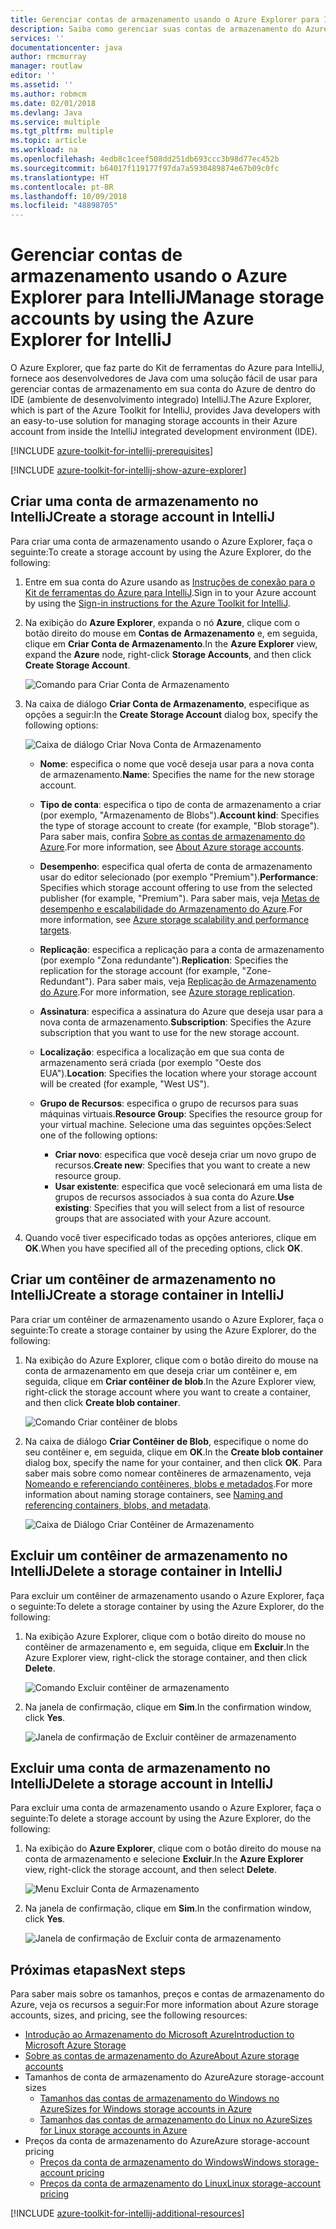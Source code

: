 ```yaml
---
title: Gerenciar contas de armazenamento usando o Azure Explorer para IntelliJ
description: Saiba como gerenciar suas contas de armazenamento do Azure usando o Azure Explorer para IntelliJ.
services: ''
documentationcenter: java
author: rmcmurray
manager: routlaw
editor: ''
ms.assetid: ''
ms.author: robmcm
ms.date: 02/01/2018
ms.devlang: Java
ms.service: multiple
ms.tgt_pltfrm: multiple
ms.topic: article
ms.workload: na
ms.openlocfilehash: 4edb8c1ceef508dd251db693ccc3b98d77ec452b
ms.sourcegitcommit: b64017f119177f97da7a5930489874e67b09c0fc
ms.translationtype: HT
ms.contentlocale: pt-BR
ms.lasthandoff: 10/09/2018
ms.locfileid: "48898705"
---
```

# <a name="manage-storage-accounts-by-using-the-azure-explorer-for-intellij"></a><span data-ttu-id="24a8a-103">Gerenciar contas de armazenamento usando o Azure Explorer para IntelliJ</span><span class="sxs-lookup"><span data-stu-id="24a8a-103">Manage storage accounts by using the Azure Explorer for IntelliJ</span></span>

<span data-ttu-id="24a8a-104">O Azure Explorer, que faz parte do Kit de ferramentas do Azure para IntelliJ, fornece aos desenvolvedores de Java com uma solução fácil de usar para gerenciar contas de armazenamento em sua conta do Azure de dentro do IDE (ambiente de desenvolvimento integrado) IntelliJ.</span><span class="sxs-lookup"><span data-stu-id="24a8a-104">The Azure Explorer, which is part of the Azure Toolkit for IntelliJ, provides Java developers with an easy-to-use solution for managing storage accounts in their Azure account from inside the IntelliJ integrated development environment (IDE).</span></span>

[!INCLUDE [azure-toolkit-for-intellij-prerequisites](../includes/azure-toolkit-for-intellij-prerequisites.md)]

[!INCLUDE [azure-toolkit-for-intellij-show-azure-explorer](../includes/azure-toolkit-for-intellij-show-azure-explorer.md)]

## <a name="create-a-storage-account-in-intellij"></a><span data-ttu-id="24a8a-105">Criar uma conta de armazenamento no IntelliJ</span><span class="sxs-lookup"><span data-stu-id="24a8a-105">Create a storage account in IntelliJ</span></span>

<span data-ttu-id="24a8a-106">Para criar uma conta de armazenamento usando o Azure Explorer, faça o seguinte:</span><span class="sxs-lookup"><span data-stu-id="24a8a-106">To create a storage account by using the Azure Explorer, do the following:</span></span>

1. <span data-ttu-id="24a8a-107">Entre em sua conta do Azure usando as [Instruções de conexão para o Kit de ferramentas do Azure para IntelliJ].</span><span class="sxs-lookup"><span data-stu-id="24a8a-107">Sign in to your Azure account by using the [Sign-in instructions for the Azure Toolkit for IntelliJ].</span></span> 

2. <span data-ttu-id="24a8a-108">Na exibição do **Azure Explorer**, expanda o nó **Azure**, clique com o botão direito do mouse em **Contas de Armazenamento** e, em seguida, clique em **Criar Conta de Armazenamento**.</span><span class="sxs-lookup"><span data-stu-id="24a8a-108">In the **Azure Explorer** view, expand the **Azure** node, right-click **Storage Accounts**, and then click **Create Storage Account**.</span></span>

   ![Comando para Criar Conta de Armazenamento][CS01]

3. <span data-ttu-id="24a8a-110">Na caixa de diálogo **Criar Conta de Armazenamento**, especifique as opções a seguir:</span><span class="sxs-lookup"><span data-stu-id="24a8a-110">In the **Create Storage Account** dialog box, specify the following options:</span></span>

   ![Caixa de diálogo Criar Nova Conta de Armazenamento][CS02]

   * <span data-ttu-id="24a8a-112">**Nome**: especifica o nome que você deseja usar para a nova conta de armazenamento.</span><span class="sxs-lookup"><span data-stu-id="24a8a-112">**Name**: Specifies the name for the new storage account.</span></span>

   * <span data-ttu-id="24a8a-113">**Tipo de conta**: especifica o tipo de conta de armazenamento a criar (por exemplo, "Armazenamento de Blobs").</span><span class="sxs-lookup"><span data-stu-id="24a8a-113">**Account kind**: Specifies the type of storage account to create (for example, "Blob storage").</span></span> <span data-ttu-id="24a8a-114">Para saber mais, confira [Sobre as contas de armazenamento do Azure].</span><span class="sxs-lookup"><span data-stu-id="24a8a-114">For more information, see [About Azure storage accounts].</span></span> 

   * <span data-ttu-id="24a8a-115">**Desempenho**: especifica qual oferta de conta de armazenamento usar do editor selecionado (por exemplo "Premium").</span><span class="sxs-lookup"><span data-stu-id="24a8a-115">**Performance**: Specifies which storage account offering to use from the selected publisher (for example, "Premium").</span></span> <span data-ttu-id="24a8a-116">Para saber mais, veja [Metas de desempenho e escalabilidade do Armazenamento do Azure].</span><span class="sxs-lookup"><span data-stu-id="24a8a-116">For more information, see [Azure storage scalability and performance targets].</span></span> 

   * <span data-ttu-id="24a8a-117">**Replicação**: especifica a replicação para a conta de armazenamento (por exemplo "Zona redundante").</span><span class="sxs-lookup"><span data-stu-id="24a8a-117">**Replication**: Specifies the replication for the storage account (for example, "Zone-Redundant").</span></span> <span data-ttu-id="24a8a-118">Para saber mais, veja [Replicação de Armazenamento do Azure].</span><span class="sxs-lookup"><span data-stu-id="24a8a-118">For more information, see [Azure storage replication].</span></span> 

   * <span data-ttu-id="24a8a-119">**Assinatura**: especifica a assinatura do Azure que deseja usar para a nova conta de armazenamento.</span><span class="sxs-lookup"><span data-stu-id="24a8a-119">**Subscription**: Specifies the Azure subscription that you want to use for the new storage account.</span></span>

   * <span data-ttu-id="24a8a-120">**Localização**: especifica a localização em que sua conta de armazenamento será criada (por exemplo "Oeste dos EUA").</span><span class="sxs-lookup"><span data-stu-id="24a8a-120">**Location**: Specifies the location where your storage account will be created (for example, "West US").</span></span>

   * <span data-ttu-id="24a8a-121">**Grupo de Recursos**: especifica o grupo de recursos para suas máquinas virtuais.</span><span class="sxs-lookup"><span data-stu-id="24a8a-121">**Resource Group**: Specifies the resource group for your virtual machine.</span></span> <span data-ttu-id="24a8a-122">Selecione uma das seguintes opções:</span><span class="sxs-lookup"><span data-stu-id="24a8a-122">Select one of the following options:</span></span>
      * <span data-ttu-id="24a8a-123">**Criar novo**: especifica que você deseja criar um novo grupo de recursos.</span><span class="sxs-lookup"><span data-stu-id="24a8a-123">**Create new**: Specifies that you want to create a new resource group.</span></span>
      * <span data-ttu-id="24a8a-124">**Usar existente**: especifica que você selecionará em uma lista de grupos de recursos associados à sua conta do Azure.</span><span class="sxs-lookup"><span data-stu-id="24a8a-124">**Use existing**: Specifies that you will select from a list of resource groups that are associated with your Azure account.</span></span>

4. <span data-ttu-id="24a8a-125">Quando você tiver especificado todas as opções anteriores, clique em **OK**.</span><span class="sxs-lookup"><span data-stu-id="24a8a-125">When you have specified all of the preceding options, click **OK**.</span></span>

## <a name="create-a-storage-container-in-intellij"></a><span data-ttu-id="24a8a-126">Criar um contêiner de armazenamento no IntelliJ</span><span class="sxs-lookup"><span data-stu-id="24a8a-126">Create a storage container in IntelliJ</span></span>

<span data-ttu-id="24a8a-127">Para criar um contêiner de armazenamento usando o Azure Explorer, faça o seguinte:</span><span class="sxs-lookup"><span data-stu-id="24a8a-127">To create a storage container by using the Azure Explorer, do the following:</span></span>

1. <span data-ttu-id="24a8a-128">Na exibição do Azure Explorer, clique com o botão direito do mouse na conta de armazenamento em que deseja criar um contêiner e, em seguida, clique em **Criar contêiner de blob**.</span><span class="sxs-lookup"><span data-stu-id="24a8a-128">In the Azure Explorer view, right-click the storage account where you want to create a container, and then click **Create blob container**.</span></span>

   ![Comando Criar contêiner de blobs][CC01]

2. <span data-ttu-id="24a8a-130">Na caixa de diálogo **Criar Contêiner de Blob**, especifique o nome do seu contêiner e, em seguida, clique em **OK**.</span><span class="sxs-lookup"><span data-stu-id="24a8a-130">In the **Create blob container** dialog box, specify the name for your container, and then click **OK**.</span></span> <span data-ttu-id="24a8a-131">Para saber mais sobre como nomear contêineres de armazenamento, veja [Nomeando e referenciando contêineres, blobs e metadados].</span><span class="sxs-lookup"><span data-stu-id="24a8a-131">For more information about naming storage containers, see [Naming and referencing containers, blobs, and metadata].</span></span>

   ![Caixa de Diálogo Criar Contêiner de Armazenamento][CC02]

## <a name="delete-a-storage-container-in-intellij"></a><span data-ttu-id="24a8a-133">Excluir um contêiner de armazenamento no IntelliJ</span><span class="sxs-lookup"><span data-stu-id="24a8a-133">Delete a storage container in IntelliJ</span></span>

<span data-ttu-id="24a8a-134">Para excluir um contêiner de armazenamento usando o Azure Explorer, faça o seguinte:</span><span class="sxs-lookup"><span data-stu-id="24a8a-134">To delete a storage container by using the Azure Explorer, do the following:</span></span>

1. <span data-ttu-id="24a8a-135">Na exibição Azure Explorer, clique com o botão direito do mouse no contêiner de armazenamento e, em seguida, clique em **Excluir**.</span><span class="sxs-lookup"><span data-stu-id="24a8a-135">In the Azure Explorer view, right-click the storage container, and then click **Delete**.</span></span>

   ![Comando Excluir contêiner de armazenamento][DC01]

2. <span data-ttu-id="24a8a-137">Na janela de confirmação, clique em **Sim**.</span><span class="sxs-lookup"><span data-stu-id="24a8a-137">In the confirmation window, click **Yes**.</span></span>

   ![Janela de confirmação de Excluir contêiner de armazenamento][DC02]

## <a name="delete-a-storage-account-in-intellij"></a><span data-ttu-id="24a8a-139">Excluir uma conta de armazenamento no IntelliJ</span><span class="sxs-lookup"><span data-stu-id="24a8a-139">Delete a storage account in IntelliJ</span></span>

<span data-ttu-id="24a8a-140">Para excluir uma conta de armazenamento usando o Azure Explorer, faça o seguinte:</span><span class="sxs-lookup"><span data-stu-id="24a8a-140">To delete a storage account by using the Azure Explorer, do the following:</span></span>

1. <span data-ttu-id="24a8a-141">Na exibição do **Azure Explorer**, clique com o botão direito do mouse na conta de armazenamento e selecione **Excluir**.</span><span class="sxs-lookup"><span data-stu-id="24a8a-141">In the **Azure Explorer** view, right-click the storage account, and then select **Delete**.</span></span>

   ![Menu Excluir Conta de Armazenamento][DS01]

2. <span data-ttu-id="24a8a-143">Na janela de confirmação, clique em **Sim**.</span><span class="sxs-lookup"><span data-stu-id="24a8a-143">In the confirmation window, click **Yes**.</span></span>

   ![Janela de confirmação de Excluir conta de armazenamento][DS02]

## <a name="next-steps"></a><span data-ttu-id="24a8a-145">Próximas etapas</span><span class="sxs-lookup"><span data-stu-id="24a8a-145">Next steps</span></span>

<span data-ttu-id="24a8a-146">Para saber mais sobre os tamanhos, preços e contas de armazenamento do Azure, veja os recursos a seguir:</span><span class="sxs-lookup"><span data-stu-id="24a8a-146">For more information about Azure storage accounts, sizes, and pricing, see the following resources:</span></span>

* <span data-ttu-id="24a8a-147">[Introdução ao Armazenamento do Microsoft Azure]</span><span class="sxs-lookup"><span data-stu-id="24a8a-147">[Introduction to Microsoft Azure Storage]</span></span>
* <span data-ttu-id="24a8a-148">[Sobre as contas de armazenamento do Azure]</span><span class="sxs-lookup"><span data-stu-id="24a8a-148">[About Azure storage accounts]</span></span>
* <span data-ttu-id="24a8a-149">Tamanhos de conta de armazenamento do Azure</span><span class="sxs-lookup"><span data-stu-id="24a8a-149">Azure storage-account sizes</span></span>
  * <span data-ttu-id="24a8a-150">[Tamanhos das contas de armazenamento do Windows no Azure]</span><span class="sxs-lookup"><span data-stu-id="24a8a-150">[Sizes for Windows storage accounts in Azure]</span></span>
  * <span data-ttu-id="24a8a-151">[Tamanhos das contas de armazenamento do Linux no Azure]</span><span class="sxs-lookup"><span data-stu-id="24a8a-151">[Sizes for Linux storage accounts in Azure]</span></span>
* <span data-ttu-id="24a8a-152">Preços da conta de armazenamento do Azure</span><span class="sxs-lookup"><span data-stu-id="24a8a-152">Azure storage-account pricing</span></span>
  * <span data-ttu-id="24a8a-153">[Preços da conta de armazenamento do Windows]</span><span class="sxs-lookup"><span data-stu-id="24a8a-153">[Windows storage-account pricing]</span></span>
  * <span data-ttu-id="24a8a-154">[Preços da conta de armazenamento do Linux]</span><span class="sxs-lookup"><span data-stu-id="24a8a-154">[Linux storage-account pricing]</span></span>

[!INCLUDE [azure-toolkit-for-intellij-additional-resources](../includes/azure-toolkit-for-intellij-additional-resources.md)]

<!-- URL List -->

[Instruções de conexão para o Kit de ferramentas do Azure para IntelliJ]: ./azure-toolkit-for-intellij-sign-in-instructions.md
[Sign-in instructions for the Azure Toolkit for IntelliJ]: ./azure-toolkit-for-intellij-sign-in-instructions.md
[Introdução ao Armazenamento do Microsoft Azure]: /azure/storage/storage-introduction
[Introduction to Microsoft Azure Storage]: /azure/storage/storage-introduction
[Sobre as contas de armazenamento do Azure]: /azure/storage/storage-create-storage-account
[About Azure storage accounts]: /azure/storage/storage-create-storage-account
[Replicação de Armazenamento do Azure]: /azure/storage/storage-redundancy
[Azure storage replication]: /azure/storage/storage-redundancy
[Metas de desempenho e escalabilidade do Armazenamento do Azure]: /azure/storage/storage-scalability-targets
[Azure storage scalability and Performance Targets]: /azure/storage/storage-scalability-targets
[Nomeando e referenciando contêineres, blobs e metadados]: http://go.microsoft.com/fwlink/?LinkId=255555
[Naming and referencing containers, blobs, and metadata]: http://go.microsoft.com/fwlink/?LinkId=255555

[Tamanhos das contas de armazenamento do Windows no Azure]: /azure/virtual-machines/virtual-machines-windows-sizes
[Sizes for Windows storage accounts in Azure]: /azure/virtual-machines/virtual-machines-windows-sizes
[Tamanhos das contas de armazenamento do Linux no Azure]: /azure/virtual-machines/virtual-machines-linux-sizes
[Sizes for Linux storage accounts in Azure]: /azure/virtual-machines/virtual-machines-linux-sizes
[Preços da conta de armazenamento do Windows]: /pricing/details/virtual-machines/windows/
[Windows storage-account pricing]: /pricing/details/virtual-machines/windows/
[Preços da conta de armazenamento do Linux]: /pricing/details/virtual-machines/linux/
[Linux storage-account pricing]: /pricing/details/virtual-machines/linux/

<!-- IMG List -->

[CS01]: media/azure-toolkit-for-intellij-managing-storage-accounts-using-azure-explorer/CS01.png
[CS02]: media/azure-toolkit-for-intellij-managing-storage-accounts-using-azure-explorer/CS02.png
[CC01]: media/azure-toolkit-for-intellij-managing-storage-accounts-using-azure-explorer/CC01.png
[CC02]: media/azure-toolkit-for-intellij-managing-storage-accounts-using-azure-explorer/CC02.png

[DS01]: media/azure-toolkit-for-intellij-managing-storage-accounts-using-azure-explorer/DS01.png
[DS02]: media/azure-toolkit-for-intellij-managing-storage-accounts-using-azure-explorer/DS02.png
[DC01]: media/azure-toolkit-for-intellij-managing-storage-accounts-using-azure-explorer/DC01.png
[DC02]: media/azure-toolkit-for-intellij-managing-storage-accounts-using-azure-explorer/DC02.png

